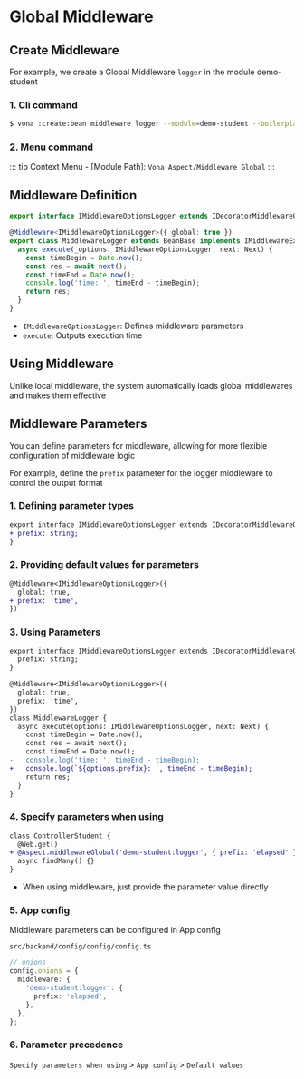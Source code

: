 # Global Middleware

## Create Middleware

For example, we create a Global Middleware `logger` in the module demo-student

### 1. Cli command

``` bash
$ vona :create:bean middleware logger --module=demo-student --boilerplate=cli/middlewareGlobal/boilerplate
```

### 2. Menu command

::: tip
Context Menu - [Module Path]: `Vona Aspect/Middleware Global`
:::

## Middleware Definition

``` typescript
export interface IMiddlewareOptionsLogger extends IDecoratorMiddlewareOptionsGlobal {}

@Middleware<IMiddlewareOptionsLogger>({ global: true })
export class MiddlewareLogger extends BeanBase implements IMiddlewareExecute {
  async execute(_options: IMiddlewareOptionsLogger, next: Next) {
    const timeBegin = Date.now();
    const res = await next();
    const timeEnd = Date.now();
    console.log('time: ', timeEnd - timeBegin);
    return res;
  }
}
```

- `IMiddlewareOptionsLogger`: Defines middleware parameters
- `execute`: Outputs execution time

## Using Middleware

Unlike local middleware, the system automatically loads global middlewares and makes them effective

## Middleware Parameters

You can define parameters for middleware, allowing for more flexible configuration of middleware logic

For example, define the `prefix` parameter for the logger middleware to control the output format

### 1. Defining parameter types

``` diff
export interface IMiddlewareOptionsLogger extends IDecoratorMiddlewareOptionsGlobal {
+ prefix: string;
}
```

### 2. Providing default values ​​for parameters

``` diff
@Middleware<IMiddlewareOptionsLogger>({
  global: true,
+ prefix: 'time',
})
```

### 3. Using Parameters

``` diff
export interface IMiddlewareOptionsLogger extends IDecoratorMiddlewareOptionsGlobal {
  prefix: string;
}

@Middleware<IMiddlewareOptionsLogger>({
  global: true,
  prefix: 'time',
})
class MiddlewareLogger {
  async execute(options: IMiddlewareOptionsLogger, next: Next) {
    const timeBegin = Date.now();
    const res = await next();
    const timeEnd = Date.now();
-   console.log('time: ', timeEnd - timeBegin);
+   console.log(`${options.prefix}: `, timeEnd - timeBegin);
    return res;
  }
}
```

### 4. Specify parameters when using

``` diff
class ControllerStudent {
  @Web.get()
+ @Aspect.middlewareGlobal('demo-student:logger', { prefix: 'elapsed' })
  async findMany() {}
}
```

- When using middleware, just provide the parameter value directly

### 5. App config

Middleware parameters can be configured in App config

`src/backend/config/config/config.ts`

``` typescript
// onions
config.onions = {
  middleware: {
    'demo-student:logger': {
      prefix: 'elapsed',
    },
  },
};
```

### 6. Parameter precedence

`Specify parameters when using` > `App config` > `Default values`

